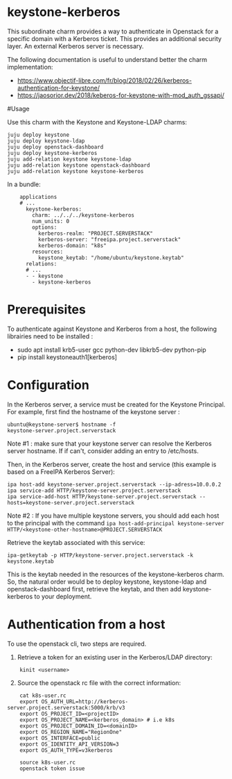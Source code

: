 # keystone-kerberos

This subordinate charm provides a way to authenticate in Openstack for 
a specific domain with a Kerberos ticket. This provides an additional 
security layer. An external Kerberos server is necessary.

The following documentation is useful to understand better the charm 
implementation:

* https://www.objectif-libre.com/fr/blog/2018/02/26/kerberos-authentication-for-keystone/ 
* https://jaosorior.dev/2018/keberos-for-keystone-with-mod_auth_gssapi/


#Usage

Use this charm with the Keystone and Keystone-LDAP charms:
    
    juju deploy keystone
    juju deploy keystone-ldap
    juju deploy openstack-dashboard
    juju deploy keystone-kerberos
    juju add-relation keystone keystone-ldap
    juju add-relation keystone openstack-dashboard
    juju add-relation keystone keystone-kerberos
    
In a bundle:

```
    applications
    # ...
      keystone-kerberos:
        charm: ../../../keystone-kerberos
        num_units: 0
        options:
          kerberos-realm: "PROJECT.SERVERSTACK"
          kerberos-server: "freeipa.project.serverstack"
          kerberos-domain: "k8s"
        resources:
          keystone_keytab: "/home/ubuntu/keystone.keytab"
      relations:
      # ...
      - - keystone
        - keystone-kerberos
```

# Prerequisites

To authenticate against Keystone and Kerberos from a host, the following 
librairies need to be installed :
- sudo apt install krb5-user gcc python-dev libkrb5-dev python-pip
- pip install keystoneauth1[kerberos]

# Configuration

In the Kerberos server, a service must be created for the Keystone Principal. 
For example, first find the hostname of the keystone server :

    ubuntu@keystone-server$ hostname -f
    keystone-server.project.serverstack

Note #1 : make sure that your keystone server can resolve the Kerberos server 
hostname. If if can't, consider adding an entry to /etc/hosts. 

Then, in the Kerberos server, create the host and service (this example is 
based on a FreeIPA Kerberos Server):

    ipa host-add keystone-server.project.serverstack --ip-adress=10.0.0.2
    ipa service-add HTTP/keystone-server.project.serverstack
    ipa service-add-host HTTP/keystone-server.project.serverstack --hosts=keystone-server.project.serverstack

Note #2 : If you have multiple keystone servers, you should add each host to 
the principal with the command `ipa host-add-principal keystone-server HTTP/<keystone-other-hostname>@PROJECT.SERVERSTACK`

Retrieve the keytab associated with this service:
    
    ipa-getkeytab -p HTTP/keystone-server.project.serverstack -k keystone.keytab
    
This is the keytab needed in the resources of the keystone-kerberos charm. So, 
the natural order would be to deploy keystone, keystone-ldap and
openstack-dashboard first, retrieve the keytab, and then add keystone-kerberos 
to your deployment. 

# Authentication from a host

To use the openstack cli, two steps are required. 
1) Retrieve a token for an existing user in the Kerberos/LDAP directory:
```
    kinit <username>
```
2) Source the openstack rc file with the correct information:
```
    cat k8s-user.rc
    export OS_AUTH_URL=http://kerberos-server.project.serverstack:5000/krb/v3
    export OS_PROJECT_ID=<projectID>
    export OS_PROJECT_NAME=<kerberos_domain> # i.e k8s
    export OS_PROJECT_DOMAIN_ID=<domainID>
    export OS_REGION_NAME="RegionOne"
    export OS_INTERFACE=public
    export OS_IDENTITY_API_VERSION=3
    export OS_AUTH_TYPE=v3kerberos

    source k8s-user.rc
    openstack token issue
```